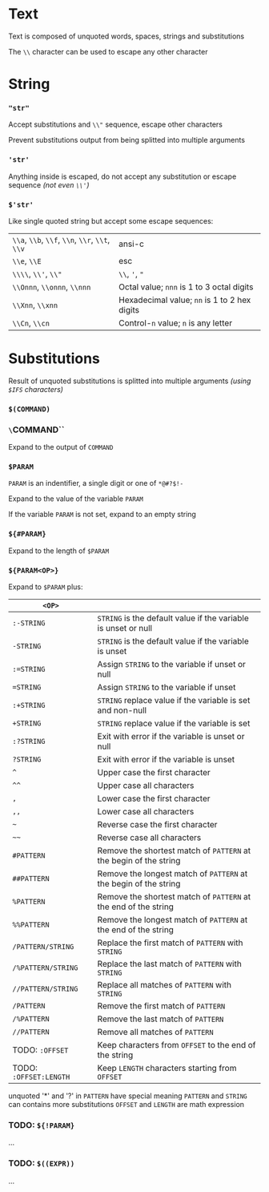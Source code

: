 # Text

Text is composed of unquoted words, spaces, strings and substitutions

The `\\` character can be used to escape any other character

# String

### `"str"`

Accept substitutions and `\\"` sequence, escape other characters

Prevent substitutions output from being splitted into multiple arguments

### `'str'`

Anything inside is escaped, do not accept any substitution or escape sequence
_(not even `\\'`)_

### `$'str'`

Like single quoted string but accept some escape sequences:

| | |
|---|---|
| `\\a`, `\\b`, `\\f`, `\\n`, `\\r`, `\\t`, `\\v`	| ansi-c |
| `\\e`, `\\E`					| esc |
| `\\\\`, `\\'`, `\\"`			| `\\`, `'`, `"` |
| `\\Onnn`, `\\onnn`, `\\nnn`	| Octal value; `nnn` is 1 to 3 octal digits |
| `\\Xnn`, `\\xnn`				| Hexadecimal value; `nn` is 1 to 2 hex digits |
| `\\Cn`, `\\cn`				| Control-`n` value; `n` is any letter |

# Substitutions

Result of unquoted substitutions is splitted into multiple arguments
_(using `$IFS` characters)_

### `$(COMMAND)`
### `\`COMMAND\``

Expand to the output of `COMMAND`

### `$PARAM` 

`PARAM` is an indentifier, a single digit or one of `*@#?$!-`

Expand to the value of the variable `PARAM`

If the variable `PARAM` is not set, expand to an empty string

### `${#PARAM}`

Expand to the length of `$PARAM`

### `${PARAM<OP>}`

Expand to `$PARAM` plus:

| `<OP>` | |
|---|---|
| `:-STRING`			| `STRING` is the default value if the variable is unset or null |
| `-STRING`				| `STRING` is the default value if the variable is unset |
| `:=STRING`			| Assign `STRING` to the variable if unset or null |
| `=STRING`				| Assign `STRING` to the variable if unset |
| `:+STRING`			| `STRING` replace value if the variable is set and non-null |
| `+STRING`				| `STRING` replace value if the variable is set |
| `:?STRING`			| Exit with error if the variable is unset or null |
| `?STRING`				| Exit with error if the variable is unset |
| `^`					| Upper case the first character |
| `^^`					| Upper case all characters |
| `,`					| Lower case the first character |
| `,,`					| Lower case all characters |
| `~`					| Reverse case the first character |
| `~~`					| Reverse case all characters |
| `#PATTERN`			| Remove the shortest match of `PATTERN` at the begin of the string |
| `##PATTERN`			| Remove the longest match of `PATTERN` at the begin of the string |
| `%PATTERN`			| Remove the shortest match of `PATTERN` at the end of the string |
| `%%PATTERN`			| Remove the longest match of `PATTERN` at the end of the string |
| `/PATTERN/STRING`		| Replace the first match of `PATTERN` with `STRING` |
| `/%PATTERN/STRING`	| Replace the last match of `PATTERN` with `STRING` |
| `//PATTERN/STRING`	| Replace all matches of `PATTERN` with `STRING` |
| `/PATTERN`			| Remove the first match of `PATTERN` |
| `/%PATTERN`			| Remove the last match of `PATTERN` |
| `//PATTERN`			| Remove all matches of `PATTERN` |
| TODO: `:OFFSET`				| Keep characters from `OFFSET` to the end of the string |
| TODO: `:OFFSET:LENGTH`		| Keep `LENGTH` characters starting from `OFFSET` |

unquoted '*' and '?' in `PATTERN` have special meaning
`PATTERN` and `STRING` can contains more substitutions
`OFFSET` and `LENGTH` are math expression

### TODO: `${!PARAM}`

...

### TODO: `$((EXPR))`

...
